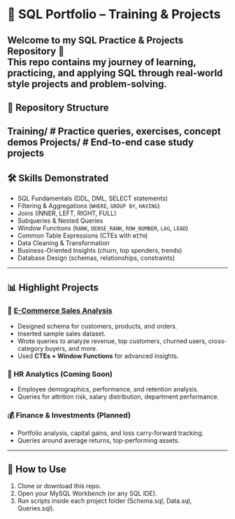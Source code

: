 # 📘 SQL Portfolio – Training & Projects

Welcome to my **SQL Practice & Projects Repository** 🚀  
This repo contains my journey of learning, practicing, and applying SQL through real-world style projects and problem-solving.
---

## 📂 Repository Structure
Training/ # Practice queries, exercises, concept demos
Projects/ # End-to-end case study projects
---

## 🛠️ Skills Demonstrated
- SQL Fundamentals (DDL, DML, SELECT statements)
- Filtering & Aggregations (`WHERE`, `GROUP BY`, `HAVING`)
- Joins (INNER, LEFT, RIGHT, FULL)
- Subqueries & Nested Queries
- Window Functions (`RANK`, `DENSE_RANK`, `ROW_NUMBER`, `LAG`, `LEAD`)
- Common Table Expressions (CTEs with `WITH`)
- Data Cleaning & Transformation
- Business-Oriented Insights (churn, top spenders, trends)
- Database Design (schemas, relationships, constraints) 
---

## 📊 Highlight Projects
### 🛒 [E-Commerce Sales Analysis](./Projects/E-Commerce)
- Designed schema for customers, products, and orders.  
- Inserted sample sales dataset.  
- Wrote queries to analyze revenue, top customers, churned users, cross-category buyers, and more.  
- Used **CTEs + Window Functions** for advanced insights.  

### 👔 HR Analytics (Coming Soon)
- Employee demographics, performance, and retention analysis.  
- Queries for attrition risk, salary distribution, department performance.

### 💰 Finance & Investments (Planned)
- Portfolio analysis, capital gains, and loss carry-forward tracking.  
- Queries around average returns, top-performing assets.

---

## 🚀 How to Use
1. Clone or download this repo.
2. Open your MySQL Workbench (or any SQL IDE).
3. Run scripts inside each project folder (Schema.sql, Data.sql, Queries.sql).   

